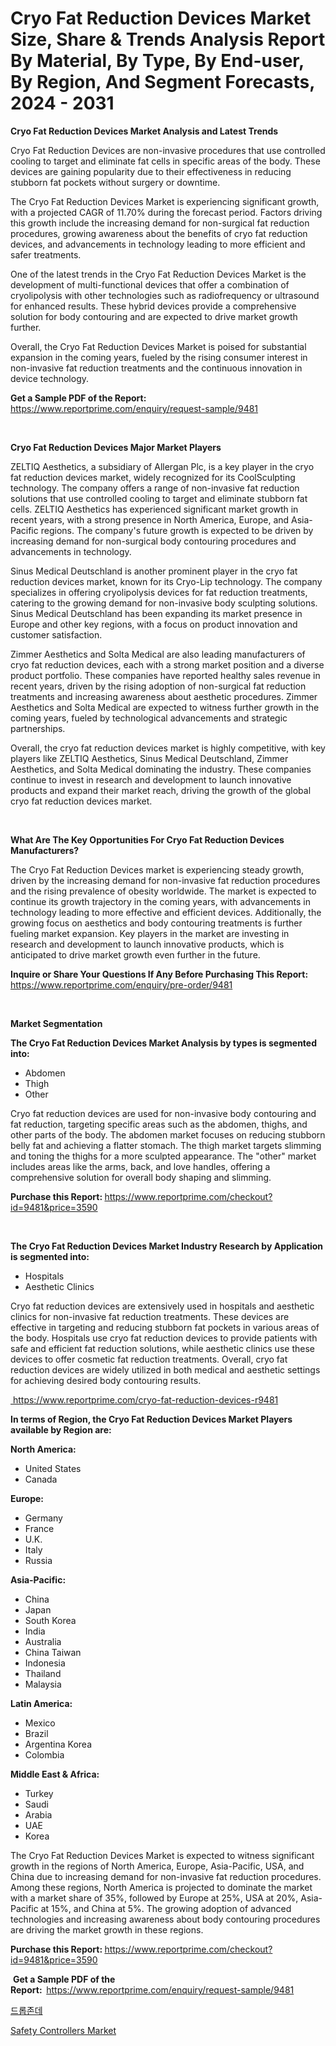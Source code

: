 <p><h1>Cryo Fat Reduction Devices Market Size, Share & Trends Analysis Report By Material, By Type, By End-user, By Region, And Segment Forecasts, 2024 - 2031</h1></p><p><strong>Cryo Fat Reduction Devices Market Analysis and Latest Trends</strong></p>
<p><p>Cryo Fat Reduction Devices are non-invasive procedures that use controlled cooling to target and eliminate fat cells in specific areas of the body. These devices are gaining popularity due to their effectiveness in reducing stubborn fat pockets without surgery or downtime.</p><p>The Cryo Fat Reduction Devices Market is experiencing significant growth, with a projected CAGR of 11.70% during the forecast period. Factors driving this growth include the increasing demand for non-surgical fat reduction procedures, growing awareness about the benefits of cryo fat reduction devices, and advancements in technology leading to more efficient and safer treatments.</p><p>One of the latest trends in the Cryo Fat Reduction Devices Market is the development of multi-functional devices that offer a combination of cryolipolysis with other technologies such as radiofrequency or ultrasound for enhanced results. These hybrid devices provide a comprehensive solution for body contouring and are expected to drive market growth further.</p><p>Overall, the Cryo Fat Reduction Devices Market is poised for substantial expansion in the coming years, fueled by the rising consumer interest in non-invasive fat reduction treatments and the continuous innovation in device technology.</p></p>
<p><strong>Get a Sample PDF of the Report:&nbsp;</strong> <a href="https://www.reportprime.com/enquiry/request-sample/9481">https://www.reportprime.com/enquiry/request-sample/9481</a></p>
<p>&nbsp;</p>
<p><strong>Cryo Fat Reduction Devices Major Market Players</strong></p>
<p><p>ZELTIQ Aesthetics, a subsidiary of Allergan Plc, is a key player in the cryo fat reduction devices market, widely recognized for its CoolSculpting technology. The company offers a range of non-invasive fat reduction solutions that use controlled cooling to target and eliminate stubborn fat cells. ZELTIQ Aesthetics has experienced significant market growth in recent years, with a strong presence in North America, Europe, and Asia-Pacific regions. The company's future growth is expected to be driven by increasing demand for non-surgical body contouring procedures and advancements in technology.</p><p>Sinus Medical Deutschland is another prominent player in the cryo fat reduction devices market, known for its Cryo-Lip technology. The company specializes in offering cryolipolysis devices for fat reduction treatments, catering to the growing demand for non-invasive body sculpting solutions. Sinus Medical Deutschland has been expanding its market presence in Europe and other key regions, with a focus on product innovation and customer satisfaction.</p><p>Zimmer Aesthetics and Solta Medical are also leading manufacturers of cryo fat reduction devices, each with a strong market position and a diverse product portfolio. These companies have reported healthy sales revenue in recent years, driven by the rising adoption of non-surgical fat reduction treatments and increasing awareness about aesthetic procedures. Zimmer Aesthetics and Solta Medical are expected to witness further growth in the coming years, fueled by technological advancements and strategic partnerships.</p><p>Overall, the cryo fat reduction devices market is highly competitive, with key players like ZELTIQ Aesthetics, Sinus Medical Deutschland, Zimmer Aesthetics, and Solta Medical dominating the industry. These companies continue to invest in research and development to launch innovative products and expand their market reach, driving the growth of the global cryo fat reduction devices market.</p></p>
<p>&nbsp;</p>
<p><strong>What Are The Key Opportunities For Cryo Fat Reduction Devices Manufacturers?</strong></p>
<p><p>The Cryo Fat Reduction Devices market is experiencing steady growth, driven by the increasing demand for non-invasive fat reduction procedures and the rising prevalence of obesity worldwide. The market is expected to continue its growth trajectory in the coming years, with advancements in technology leading to more effective and efficient devices. Additionally, the growing focus on aesthetics and body contouring treatments is further fueling market expansion. Key players in the market are investing in research and development to launch innovative products, which is anticipated to drive market growth even further in the future.</p></p>
<p><strong>Inquire or Share Your Questions If Any Before Purchasing This Report:</strong> <a href="https://www.reportprime.com/enquiry/pre-order/9481">https://www.reportprime.com/enquiry/pre-order/9481</a></p>
<p>&nbsp;</p>
<p><strong>Market Segmentation</strong></p>
<p><strong>The Cryo Fat Reduction Devices Market Analysis by types is segmented into:</strong></p>
<p><ul><li>Abdomen</li><li>Thigh</li><li>Other</li></ul></p>
<p><p>Cryo fat reduction devices are used for non-invasive body contouring and fat reduction, targeting specific areas such as the abdomen, thighs, and other parts of the body. The abdomen market focuses on reducing stubborn belly fat and achieving a flatter stomach. The thigh market targets slimming and toning the thighs for a more sculpted appearance. The "other" market includes areas like the arms, back, and love handles, offering a comprehensive solution for overall body shaping and slimming.</p></p>
<p><strong>Purchase this Report:&nbsp;</strong><a href="https://www.reportprime.com/checkout?id=9481&price=3590">https://www.reportprime.com/checkout?id=9481&price=3590</a></p>
<p>&nbsp;</p>
<p><strong>The Cryo Fat Reduction Devices Market Industry Research by Application is segmented into:</strong></p>
<p><ul><li>Hospitals</li><li>Aesthetic Clinics</li></ul></p>
<p><p>Cryo fat reduction devices are extensively used in hospitals and aesthetic clinics for non-invasive fat reduction treatments. These devices are effective in targeting and reducing stubborn fat pockets in various areas of the body. Hospitals use cryo fat reduction devices to provide patients with safe and efficient fat reduction solutions, while aesthetic clinics use these devices to offer cosmetic fat reduction treatments. Overall, cryo fat reduction devices are widely utilized in both medical and aesthetic settings for achieving desired body contouring results.</p></p>
<p><a href="https://www.reportprime.com/cryo-fat-reduction-devices-r9481">&nbsp;https://www.reportprime.com/cryo-fat-reduction-devices-r9481</a></p>
<p><strong>In terms of Region, the Cryo Fat Reduction Devices Market Players available by Region are:</strong></p>
<p>
    <p> <strong> North America: </strong>
        <ul>
            <li>United States</li>
            <li>Canada</li>
        </ul>
        </p> 
    <p> <strong> Europe: </strong>
        <ul>
            <li>Germany</li>
            <li>France</li>
            <li>U.K.</li>
            <li>Italy</li>
            <li>Russia</li>
        </ul>
        </p> 
    <p> <strong> Asia-Pacific: </strong>
        <ul>
            <li>China</li>
            <li>Japan</li>
            <li>South Korea</li>
            <li>India</li>
            <li>Australia</li>
            <li>China Taiwan</li>
            <li>Indonesia</li>
            <li>Thailand</li>
            <li>Malaysia</li>
        </ul>
        </p> 
    <p> <strong> Latin America: </strong>
        <ul>
            <li>Mexico</li>
            <li>Brazil</li>
            <li>Argentina Korea</li>
            <li>Colombia</li>
        </ul>
        </p> 
    <p> <strong> Middle East & Africa: </strong>
        <ul>
            <li>Turkey</li>
            <li>Saudi</li>
            <li>Arabia</li>
            <li>UAE</li>
            <li>Korea</li>
        </ul>
    </p>
    </p>
<p><p>The Cryo Fat Reduction Devices Market is expected to witness significant growth in the regions of North America, Europe, Asia-Pacific, USA, and China due to increasing demand for non-invasive fat reduction procedures. Among these regions, North America is projected to dominate the market with a market share of 35%, followed by Europe at 25%, USA at 20%, Asia-Pacific at 15%, and China at 5%. The growing adoption of advanced technologies and increasing awareness about body contouring procedures are driving the market growth in these regions.</p></p>
<p><strong>Purchase this Report: </strong><a href="https://www.reportprime.com/checkout?id=9481&price=3590">https://www.reportprime.com/checkout?id=9481&price=3590</a></p>
<p>&nbsp;<strong>Get a Sample PDF of the Report:&nbsp;&nbsp;</strong><a href="https://www.reportprime.com/enquiry/request-sample/9481">https://www.reportprime.com/enquiry/request-sample/9481</a></p>
<p><strong></strong></p>
<p><p><a href="https://github.com/vss5505pa7z1p/Market-Research-Report-List-1/blob/main/357855621419.md">드롭존데</a></p><p><a href="https://silk-columnist-571.notion.site/Safety-Controllers-Market-Size-Market-Outlook-and-Market-Forecast-2024-to-2031-22330d7bdaba42318a059e1ce5a62ff8">Safety Controllers Market</a></p></p>